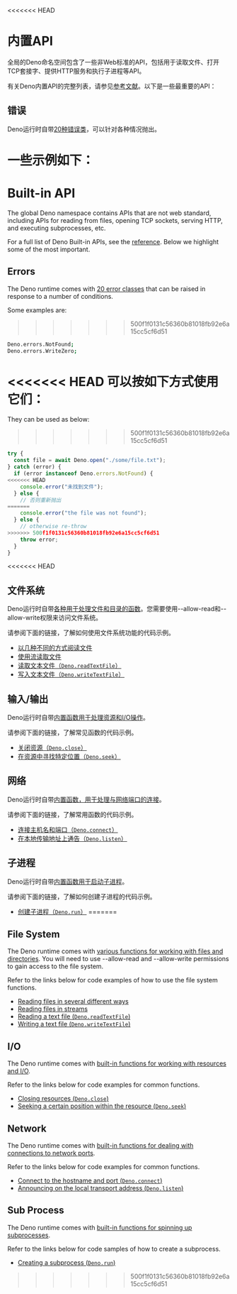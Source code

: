 <<<<<<< HEAD
# 内置API

全局的Deno命名空间包含了一些非Web标准的API，包括用于读取文件、打开TCP套接字、提供HTTP服务和执行子进程等API。

有关Deno内置API的完整列表，请参见[参考文献](https://deno.land/api@$CLI_VERSION?s=Deno)。以下是一些最重要的API：

## 错误

Deno运行时自带[20种错误类](https://deno.land/api@$CLI_VERSION#Errors)，可以针对各种情况抛出。

一些示例如下：
=======
# Built-in API

The global Deno namespace contains APIs that are not web standard, including
APIs for reading from files, opening TCP sockets, serving HTTP, and executing
subprocesses, etc.

For a full list of Deno Built-in APIs, see the
[reference](https://deno.land/api@$CLI_VERSION?s=Deno). Below we highlight some
of the most important.

## Errors

The Deno runtime comes with
[20 error classes](https://deno.land/api@$CLI_VERSION#Errors) that can be raised
in response to a number of conditions.

Some examples are:
>>>>>>> 500f1f0131c56360b81018fb92e6a15cc5cf6d51

```sh
Deno.errors.NotFound;
Deno.errors.WriteZero;
```

<<<<<<< HEAD
可以按如下方式使用它们：
=======
They can be used as below:
>>>>>>> 500f1f0131c56360b81018fb92e6a15cc5cf6d51

```ts
try {
  const file = await Deno.open("./some/file.txt");
} catch (error) {
  if (error instanceof Deno.errors.NotFound) {
<<<<<<< HEAD
    console.error("未找到文件");
  } else {
    // 否则重新抛出
=======
    console.error("the file was not found");
  } else {
    // otherwise re-throw
>>>>>>> 500f1f0131c56360b81018fb92e6a15cc5cf6d51
    throw error;
  }
}
```

<<<<<<< HEAD
## 文件系统

Deno运行时自带[各种用于处理文件和目录的函数](https://deno.land/api@$CLI_VERSION#File_System)。您需要使用--allow-read和--allow-write权限来访问文件系统。

请参阅下面的链接，了解如何使用文件系统功能的代码示例。

- [以几种不同的方式阅读文件](https://examples.deno.land/reading-files)
- [使用流读取文件](../examples/file_server.md)
- [读取文本文件（`Deno.readTextFile`）](../examples/read_write_files.md#reading-a-text-file)
- [写入文本文件（`Deno.writeTextFile`）](../examples/read_write_files.md#writing-a-text-file)

## 输入/输出

Deno运行时自带[内置函数用于处理资源和I/O操作](https://deno.land/api@$CLI_VERSION#I/O)。

请参阅下面的链接，了解常见函数的代码示例。

- [关闭资源（`Deno.close`）](https://doc.deno.land/deno/stable/~/Deno.close)
- [在资源中寻找特定位置（`Deno.seek`）](https://doc.deno.land/deno/stable/~/Deno.seek)

## 网络

Deno运行时自带[内置函数，用于处理与网络端口的连接](https://deno.land/api@$CLI_VERSION#Network)。

请参阅下面的链接，了解常用函数的代码示例。

- [连接主机名和端口（`Deno.connect`）](https://doc.deno.land/deno/stable/~/Deno.connect)
- [在本地传输地址上通告（`Deno.listen`）](https://doc.deno.land/deno/stable/~/Deno.listen)

## 子进程

Deno运行时自带[内置函数用于启动子进程](https://deno.land/api@$CLI_VERSION#Sub_Process)。

请参阅下面的链接，了解如何创建子进程的代码示例。

- [创建子进程（`Deno.run`）](../examples/subprocess.md)
=======
## File System

The Deno runtime comes with
[various functions for working with files and directories](https://deno.land/api@$CLI_VERSION#File_System).
You will need to use --allow-read and --allow-write permissions to gain access
to the file system.

Refer to the links below for code examples of how to use the file system
functions.

- [Reading files in several different ways](https://examples.deno.land/reading-files)
- [Reading files in streams](../examples/file_server.md)
- [Reading a text file (`Deno.readTextFile`)](../examples/read_write_files.md#reading-a-text-file)
- [Writing a text file (`Deno.writeTextFile`)](../examples/read_write_files.md#writing-a-text-file)

## I/O

The Deno runtime comes with
[built-in functions for working with resources and I/O](https://deno.land/api@$CLI_VERSION#I/O).

Refer to the links below for code examples for common functions.

- [Closing resources (`Deno.close`)](https://doc.deno.land/deno/stable/~/Deno.close)
- [Seeking a certain position within the resource (`Deno.seek`)](https://doc.deno.land/deno/stable/~/Deno.seek)

## Network

The Deno runtime comes with
[built-in functions for dealing with connections to network ports](https://deno.land/api@$CLI_VERSION#Network).

Refer to the links below for code examples for common functions.

- [Connect to the hostname and port (`Deno.connect`)](https://doc.deno.land/deno/stable/~/Deno.connect)
- [Announcing on the local transport address (`Deno.listen`)](https://doc.deno.land/deno/stable/~/Deno.listen)

## Sub Process

The Deno runtime comes with
[built-in functions for spinning up subprocesses](https://deno.land/api@$CLI_VERSION#Sub_Process).

Refer to the links below for code samples of how to create a subprocess.

- [Creating a subprocess (`Deno.run`)](../examples/subprocess.md)
>>>>>>> 500f1f0131c56360b81018fb92e6a15cc5cf6d51
